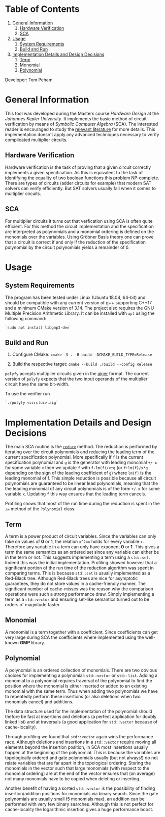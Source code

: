 
# Table of Contents

1.  [General Information](#org5163f9b)
    1.  [Hardware Verification](#org1853940)
    2.  [SCA](#org52e402b)
2.  [Usage](#orgd3dab02)
    1.  [System Requirements](#org6db893f)
    2.  [Build and Run](#org5f4b5e8)
3.  [Implementation Details and Design Decisions](#orge778ccb)
    1.  [Term](#org401ca80)
    2.  [Monomial](#orgb83cd6c)
    3.  [Polynomial](#org91c1487)

Developer: Tom Peham


<a id="org5163f9b"></a>

# General Information

This tool was developed during the Masters course *Hardware Design* at the *Johannes Kepler University*. It implements
the basic method of circuit verification by means of *Symbolic Computer Algebra* (SCA). The interested reader is
encouraged to study the [relevant literature](http://www.informatik.uni-bremen.de/agra/sca-verification/index.html) for more details. This implementation doesn't apply any advanced
techniques necessary to verify complicated multiplier circuits.


<a id="org1853940"></a>

## Hardware Verification

Hardware verification is the task of proving that a given circuit correctly implements a given specification. As this is
equivalent to the task of identifying the equality of two boolean functions this problem NP-complete. There are types of
circuits (adder circuits for example) that modern SAT solvers can verify efficiently. But SAT solvers usually fail when
it comes to multiplier circuits.


<a id="org52e402b"></a>

## SCA

For multiplier circuits it turns out that verfication using SCA is often quite efficient. For this method the circuit
implementation and the specification are interpreted as polynomials and a monomial ordering is defined on the monomials
over the variables. Using Gröbner Basis theory one can prove that a
circuit is correct if and only if the reduction of the specification polynomial by the circuit polynomials yields a
remainder of 0.


<a id="orgd3dab02"></a>

# Usage


<a id="org6db893f"></a>

## System Requirements

The program has been tested under Linux (Ubuntu 18.04, 64-bit) and should be compatible with any current version of g++
supporting C++17 and a minimum CMake version of 3.14.
The project also requires the GNU Multiple Precision Arithmetic Library. It can be installed with `apt` using the
following command:

    `sudo apt install libgmp3-dev`


<a id="org5f4b5e8"></a>

## Build and Run

1.  Configure CMake:
    `cmake -S . -B build -DCMAKE_BUILD_TYPE=Release`

2.  Build the respective target:
    `cmake --build ./build --config Release`

`polyfy` accepts multiplier circuits given in the [aiger](http://fmv.jku.at/aiger/) format. The current version of `polyfy` expects
that the two input operands of the multiplier circuit have the same bit-width.

To use the verifier run

    `./polyfy <circtui>.aig`


<a id="orge778ccb"></a>

# Implementation Details and Design Decisions

The main SCA routine is the [`reduce`](https://github.com/pehamTom/polyfy/blob/master/src/Ideal.cpp#L105) method. The reduction is performed by iterating over the
circuit polynomials and reducing the leading term of the current specification polynomial. More specifically if `f`
is the current specification polynomial and `g` is the generator with leading monomial `+/-x` for some variable `x` then we update `f` with
`f-lm(f)/x*g` (or `f+lm(f)/x*g` depending on the sign of the leading coefficient of `g`) where `lm(f)` is the leading
monomial of f. This simple reduction is possible because all circuit polynomials are guaranteed to be linear lead polynomials,
meaning that the the leading monomial of any circuit polynomials is of the form `+/-x` for some variable `x`. Updating
`f` this way ensures that the leading term cancels.

Profiling shows that most of the run time during the reduction is spent in the [`+=`](https://github.com/pehamTom/polyfy/blob/master/src/Polynomial.cpp#L73) method of the
`Polynomial` class.


<a id="org401ca80"></a>

## Term

A term is a power product of circuit variables. Since the variables can only take on values of **0** or **1**, the relation
`x^2=x` holds for every variable `x`. Therefore any variable in a term can only have exponent **0** or **1**. This gives a
term the same semantics as an ordered set since any variable can either be in the term or not. This suggests
implementing a term using a `std::set`. Indeed this was the initial implementation. Profiling showed however that a
significant portion of the run time of the reduction algorithm was spent in comparing terms. This is because `std::set`
is usually implemented as a Red-Black tree. Although Red-Black trees are nice for asymptotic guarantees, they do not
store values in a cache-friendly manner. The significant number of cache-misses was the reason why the comparison
operations were such a strong performance draw. Simply implementing a term as a `std::vector` and ensuring set-like
semantics turned out to be orders of magnitude faster.


<a id="orgb83cd6c"></a>

## Monomial

A monomial is a term together with a coefficient. Since coefficients can get very large during SCA the coefficients
where implemented using the well-known **GMP** library.


<a id="org91c1487"></a>

## Polynomial

A polynomial is an ordered collection of monomials. There are two obvious choices for implementing a polynomial: `std::vector`
or `std::list`. Adding a monomial to a polynomial requires traversal of the polynomial to find the position where the
monomial is either inserted or added to an existing monomial with the same term. Thus when adding two polynomials we
have to repeatedly perform these insertions (or also deletions when two monomials cancel) and additions.

The data structure used for the implementation of the polynomial should thefore be fast at insertions and deletions (a
perfect application for doubly linked list) and at traversals (a good application for `std::vector` because of
cache-locality).

Through profiling we found that `std::vector` again wins the performance race. Although deletions and
insertions in a `std::vector` require moving all elements beyond the insertion position, in SCA most insertions usually
happen at the beginning of the polynomial. This is because the variables are topologically ordered and gate polynomials
usually (but not always!) do not relate variables that are far apart in the topological ordering. Storing the monomials
in the vector such that large monomials (with respect to the monomial ordering) are at the end of the vector ensures
that (on average) not many monomials have to be copied when deleting or inserting.

Another benefit of having a sorted `std::vector` is the possibility of finding insertion/addition positions for
monomials via binary search. Since the gate polynomials are usually small (5 monomials max), an addition can be
performed with very few binary searches. Although this is not perfect for cache-locality the logarithmic insertion gives
a huge performance boost.


